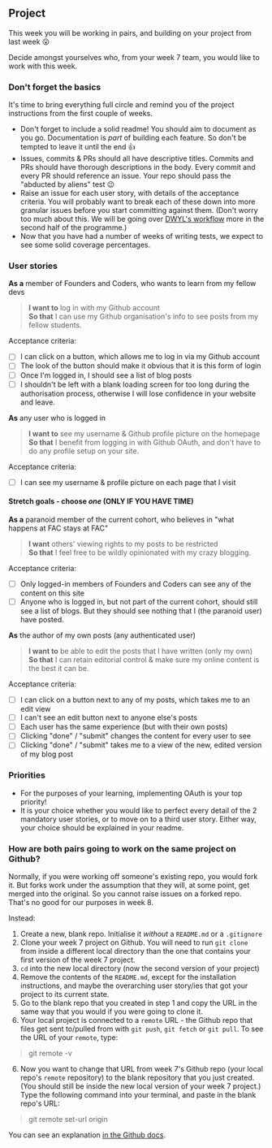 ## Project

This week you will be working in pairs, and building on your project from last week :open_mouth:

Decide amongst yourselves who, from your week 7 team, you would like to work with this week.

### Don't forget the basics
It's time to bring everything full circle and remind you of the project instructions from the first couple of weeks.
+ Don't forget to include a solid readme! You should aim to document as you go. Documentation is _part_ of building each feature. So don't be tempted to leave it until the end :+1:
+ Issues, commits & PRs should all have descriptive titles. Commits and PRs should have thorough descriptions in the body. Every commit and every PR should reference an issue. Your repo should pass the "abducted by aliens" test :wink:
+ Raise an issue for each user story, with details of the acceptance criteria. You will probably want to break each of these down into more granular issues before you start committing against them. (Don't worry too much about this. We will be going over [DWYL's workflow](https://github.com/dwyl/contributing) more in the second half of the programme.)
+ Now that you have had a number of weeks of writing tests, we expect to see some solid coverage percentages.

### User stories

**As a** member of Founders and Coders, who wants to learn from my fellow devs
> **I want to** log in with my Github account  
> **So that** I can use my Github organisation's info to see posts from my fellow students.

Acceptance criteria:

+ [ ] I can click on a button, which allows me to log in via my Github account
+ [ ] The look of the button should make it obvious that it is this form of login
+ [ ] Once I'm logged in, I should see a list of blog posts
+ [ ] I shouldn't be left with a blank loading screen for too long during the authorisation process, otherwise I will lose confidence in your website and leave.

**As** any user who is logged in
> **I want to** see my username & Github profile picture on the homepage  
> **So that** I benefit from logging in with Github OAuth, and don't have to do any profile setup on your site.

Acceptance criteria:

+ [ ] I can see my username & profile picture on each page that I visit

#### Stretch goals - choose _one_ (ONLY IF YOU HAVE TIME)

**As a** paranoid member of the current cohort, who believes in "what happens at FAC stays at FAC"
> **I want** others' viewing rights to my posts to be restricted  
> **So that** I feel free to be wildly opinionated with my crazy blogging.

Acceptance criteria:

+ [ ] Only logged-in members of Founders and Coders can see any of the content on this site
+ [ ] Anyone who is logged in, but not part of the current cohort, should still see a list of blogs. But they should see nothing that I (the paranoid user) have posted.

**As** the author of my own posts (any authenticated user)
> **I want to** be able to edit the posts that I have written (only my own)  
> **So that** I can retain editorial control & make sure my online content is the best it can be.

Acceptance criteria:

+ [ ] I can click on a button next to any of my posts, which takes me to an edit view
+ [ ] I can't see an edit button next to anyone else's posts
+ [ ] Each user has the same experience (but with their own posts)
+ [ ] Clicking "done" / "submit" changes the content for every user to see
+ [ ] Clicking "done" / "submit" takes me to a view of the new, edited version of my blog post

### Priorities
+ For the purposes of your learning, implementing OAuth is your top priority!
+ It is your choice whether you would like to perfect every detail of the 2 mandatory user stories, or to move on to a third user story. Either way, your choice should be explained in your readme.

### How are both pairs going to work on the same project on Github?

Normally, if you were working off someone's existing repo, you would fork it. But forks work under the assumption that they will, at some point, get merged into the original. So you cannot raise issues on a forked repo. That's no good for our purposes in week 8.

Instead:
1. Create a new, blank repo. Initialise it _without_ a `README.md` or a `.gitignore`
2. Clone your week 7 project on Github. You will need to run `git clone` from inside a different local directory than the one that contains your first version of the week 7 project.
3. `cd` into the new local directory (now the second version of your project)
4. Remove the contents of the `README.md`, except for the installation instructions, and maybe the overarching user story/ies that got your project to its current state.
5. Go to the blank repo that you created in step 1 and copy the URL in the same way that you would if you were going to clone it.
6. Your local project is connected to a `remote` URL - the Github repo that files get sent to/pulled from with `git push`, `git fetch` or `git pull`. To see the URL of your `remote`, type:  
> git remote -v  

6. Now you want to change that URL from week 7's Github repo (your local repo's `remote` repository) to the blank repository that you just created. (You should still be inside the new local version of your week 7 project.) Type the following command into your terminal, and paste in the blank repo's URL:
> git remote set-url origin <blank-repo-url>

You can see an explanation [in the Github docs](https://help.github.com/articles/changing-a-remote-s-url/).
